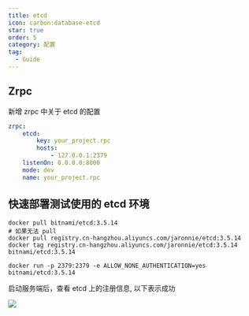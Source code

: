 ```yaml
---
title: etcd
icon: carbon:database-etcd
star: true
order: 5
category: 配置
tag:
  - Guide
---
```


## Zrpc

新增 zrpc 中关于 etcd 的配置

```yaml
zrpc:
    etcd:
        key: your_project.rpc
        hosts:
            - 127.0.0.1:2379
    listenOn: 0.0.0.0:8000
    mode: dev
    name: your_project.rpc
```

## 快速部署测试使用的 etcd 环境

```shell
docker pull bitnami/etcd:3.5.14
# 如果无法 pull
docker pull registry.cn-hangzhou.aliyuncs.com/jaronnie/etcd:3.5.14
docker tag registry.cn-hangzhou.aliyuncs.com/jaronnie/etcd:3.5.14 bitnami/etcd:3.5.14
```

```shell
docker run -p 2379:2379 -e ALLOW_NONE_AUTHENTICATION=yes bitnami/etcd:3.5.14 
```

启动服务端后，查看 etcd 上的注册信息, 以下表示成功

![](https://oss.jaronnie.com/image-20240710222837633.png)

